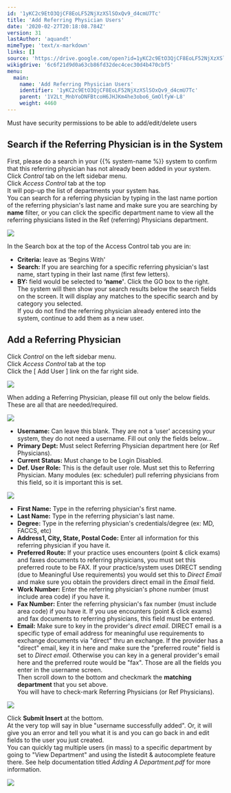 ```yaml
---
id: '1yKC2c9EtO3QjCF8EoLF52NjXzXSlSOxQv9_d4cmU7Tc'
title: 'Add Referring Physician Users'
date: '2020-02-27T20:18:08.784Z'
version: 31
lastAuthor: 'aquandt'
mimeType: 'text/x-markdown'
links: []
source: 'https://drive.google.com/open?id=1yKC2c9EtO3QjCF8EoLF52NjXzXSlSOxQv9_d4cmU7Tc'
wikigdrive: '6c6f21d9d0a63cb86fd32dec4cec30d4b470cbf5'
menu:
  main:
    name: 'Add Referring Physician Users'
    identifier: '1yKC2c9EtO3QjCF8EoLF52NjXzXSlSOxQv9_d4cmU7Tc'
    parent: '1V2Lt_MnbYoDNFBtcoH6JHJKm4he3obo6_GmOlfyW-L8'
    weight: 4460
---
```

Must have security permissions to be able to add/edit/delete users
  
## Search if the Referring Physician is in the System  
  
First, please do a search in your {{% system-name %}} system to confirm that this referring physician has not already been added in your system.  
Click *Control* tab on the left sidebar menu.  
Click *Access Control* tab at the top  
It will pop-up the list of departments your system has.  
You can search for a referring physician by typing in the last name portion of the referring physician's last name and make sure you are searching by **name** filter, or you can click the specific department name to view all the referring physicians listed in the Ref (referring) Physicians department.
  
![](../add-referring-physician-users.assets/d6bd4b9f2876c4fa3ee4e9da8c229f03.png)  

In the Search box at the top of the Access Control tab you are in:
* <strong>Criteria:</strong> leave as ‘Begins With'
* <strong>Search:</strong> If you are searching for a specific referring physician's last name, start typing in their last name (first few letters).
* <strong>BY:</strong> field would be selected to <strong>‘name'</strong>.
Click the GO box to the right.  
The system will then show your search results below the search fields on the screen. It will display any matches to the specific search and by category you selected.  
If you do not find the referring physician already entered into the system, continue to add them as a new user.
  
## Add a Referring Physician  
  
Click *Control* on the left sidebar menu.  
Click *Access Control* tab at the top  
Click the [ Add User ] link on the far right side.
  
![](../add-referring-physician-users.assets/06a66a7207efb1370f2228aadf0bfa94.png)  

When adding a Referring Physician, please fill out only the below fields. These are all that are needed/required.
  
![](../add-referring-physician-users.assets/0e7e7bbf2805b4fb5507db41f16591f0.png)  

* <strong>Username:</strong> Can leave this blank. They are not a ‘user' accessing your system, they do not need a username.
Fill out only the fields below…
* <strong>Primary Dept:</strong> Must select Referring Physician department here (or Ref Physicians).
* <strong>Current Status:</strong> Must change to be Login Disabled.
* <strong>Def. User Role:</strong> This is the default user role. Must set this to Referring Physician. Many modules (ex: scheduler) pull referring physicians from this field, so it is important this is set.
  
![](../add-referring-physician-users.assets/b1584eb1df1ee1f8855971df966d32fb.png)  

* <strong>First Name:</strong> Type in the referring physician's first name.
* <strong>Last Name:</strong> Type in the referring physician's last name.
* <strong>Degree:</strong> Type in the referring physician's credentials/degree (ex: MD, FACCS, etc)
* <strong>Address1, City, State, Postal Code:</strong> Enter all information for this referring physician if you have it.
* <strong>Preferred Route:</strong> If your practice uses encounters (point & click exams) and faxes documents to referring physicians, you must set this preferred route to be FAX. If your practice/system uses DIRECT sending (due to Meaningful Use requirements) you would set this to <em>Direct Email</em> and make sure you obtain the providers direct email in the <em>Email</em> field.
* <strong>Work Number:</strong> Enter the referring physician's phone number (must include area code) if you have it.
* <strong>Fax Number:</strong> Enter the referring physician's fax number (must include area code) if you have it. If you use encounters (point & click exams) and fax documents to referring physicians, this field must be entered.
* <strong>Email:</strong> Make sure to key in the provider's <em>direct email</em>. DIRECT email is a specific type of email address for meaningful use requirements to exchange documents via "direct" thru an exchange. If the provider has a "direct" email, key it in here and make sure the "preferred route" field is set to <em>Direct email</em>. Otherwise you can key in a general provider's email here and the preferred route would be "fax".
Those are all the fields you enter in the username screen.  
Then scroll down to the bottom and checkmark the **matching department** that you set above.  
You will have to check-mark Referring Physicians (or Ref Physicians).
  
![](../add-referring-physician-users.assets/4c902ff504b665df59457a684efba684.png)  

Click **Submit Insert** at the bottom.  
At the very top will say in blue "username successfully added". Or, it will give you an error and tell you what it is and you can go back in and edit fields to the user you just created.  
You can quickly tag multiple users (in mass) to a specific department by going to "View Department" and using the listedit & autocomplete feature there. See help documentation titled *Adding A Department.pdf* for more information.
  
![](../add-referring-physician-users.assets/9b765d7e5e6a69557e8a99d859e93b3c.png)  

